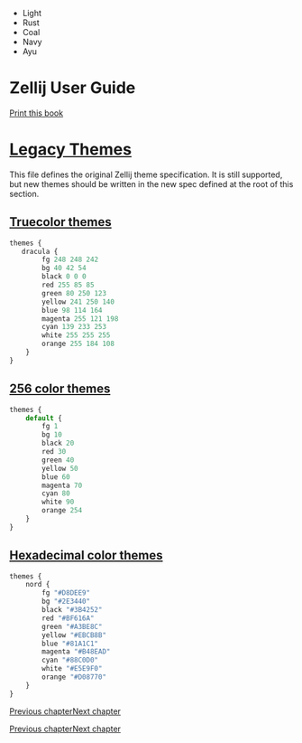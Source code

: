 - Light
- Rust
- Coal
- Navy
- Ayu

# Zellij User Guide

[Print this book](print.html "Print this book")

# [Legacy Themes](legacy-themes.html\#legacy-themes)

This file defines the original Zellij theme specification. It is still supported, but new themes should be written in the new spec defined at the root of this section.

## [Truecolor themes](legacy-themes.html\#truecolor-themes)

```javascript
themes {
   dracula {
        fg 248 248 242
        bg 40 42 54
        black 0 0 0
        red 255 85 85
        green 80 250 123
        yellow 241 250 140
        blue 98 114 164
        magenta 255 121 198
        cyan 139 233 253
        white 255 255 255
        orange 255 184 108
    }
}

```

## [256 color themes](legacy-themes.html\#256-color-themes)

```javascript
themes {
    default {
        fg 1
        bg 10
        black 20
        red 30
        green 40
        yellow 50
        blue 60
        magenta 70
        cyan 80
        white 90
        orange 254
    }
}

```

## [Hexadecimal color themes](legacy-themes.html\#hexadecimal-color-themes)

```javascript
themes {
    nord {
        fg "#D8DEE9"
        bg "#2E3440"
        black "#3B4252"
        red "#BF616A"
        green "#A3BE8C"
        yellow "#EBCB8B"
        blue "#81A1C1"
        magenta "#B48EAD"
        cyan "#88C0D0"
        white "#E5E9F0"
        orange "#D08770"
    }
}

```

[Previous chapter](theme-list.html "Previous chapter")[Next chapter](command-line-options.html "Next chapter")

[Previous chapter](theme-list.html "Previous chapter")[Next chapter](command-line-options.html "Next chapter")

